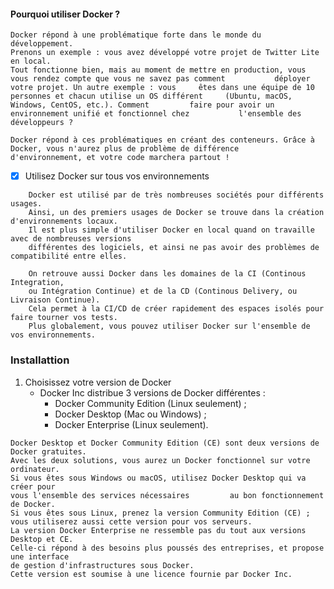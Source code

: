 #### Pourquoi utiliser Docker ?

    Docker répond à une problématique forte dans le monde du développement.
    Prenons un exemple : vous avez développé votre projet de Twitter Lite en local. 
    Tout fonctionne bien, mais au moment de mettre en production, vous vous rendez compte que vous ne savez pas comment           déployer votre projet. Un autre exemple : vous     êtes dans une équipe de 10 personnes et chacun utilise un OS différent     (Ubuntu, macOS, Windows, CentOS, etc.). Comment         faire pour avoir un environnement unifié et fonctionnel chez           l'ensemble des développeurs ?
   
    Docker répond à ces problématiques en créant des conteneurs. Grâce à Docker, vous n'aurez plus de problème de différence       d'environnement, et votre code marchera partout !
    
- [x] Utilisez Docker sur tous vos environnements
```
    Docker est utilisé par de très nombreuses sociétés pour différents usages.
    Ainsi, un des premiers usages de Docker se trouve dans la création d'environnements locaux. 
    Il est plus simple d'utiliser Docker en local quand on travaille avec de nombreuses versions 
    différentes des logiciels, et ainsi ne pas avoir des problèmes de compatibilité entre elles.

    On retrouve aussi Docker dans les domaines de la CI (Continous Integration,
    ou Intégration Continue) et de la CD (Continous Delivery, ou Livraison Continue). 
    Cela permet à la CI/CD de créer rapidement des espaces isolés pour faire tourner vos tests.
    Plus globalement, vous pouvez utiliser Docker sur l'ensemble de vos environnements.
 ```
    
### Installattion

   1. Choisissez votre version de Docker
      - Docker Inc distribue 3 versions de Docker différentes :
        - Docker Community Edition (Linux seulement) ;
        - Docker Desktop (Mac ou Windows) ;
        - Docker Enterprise (Linux seulement).
        
```
Docker Desktop et Docker Community Edition (CE) sont deux versions de Docker gratuites.
Avec les deux solutions, vous aurez un Docker fonctionnel sur votre ordinateur.
Si vous êtes sous Windows ou macOS, utilisez Docker Desktop qui va créer pour
vous l'ensemble des services nécessaires         au bon fonctionnement de Docker.
Si vous êtes sous Linux, prenez la version Community Edition (CE) ;
vous utiliserez aussi cette version pour vos serveurs.
La version Docker Enterprise ne ressemble pas du tout aux versions Desktop et CE.
Celle-ci répond à des besoins plus poussés des entreprises, et propose une interface
de gestion d'infrastructures sous Docker. 
Cette version est soumise à une licence fournie par Docker Inc.
``` 
